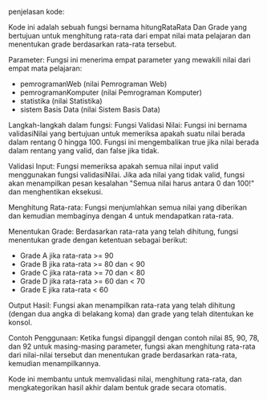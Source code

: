 penjelasan kode:

Kode ini adalah sebuah fungsi bernama hitungRataRata Dan Grade yang bertujuan untuk menghitung rata-rata dari empat nilai mata pelajaran dan menentukan grade berdasarkan rata-rata tersebut.

Parameter:
Fungsi ini menerima empat parameter yang mewakili nilai dari empat mata pelajaran:

- pemrogramanWeb (nilai Pemrograman Web)
- pemrogramanKomputer (nilai Pemrograman Komputer)
- statistika (nilai Statistika)
- sistem Basis Data (nilai Sistem Basis Data)

Langkah-langkah dalam fungsi:
Fungsi Validasi Nilai:
Fungsi ini bernama validasiNilai yang bertujuan untuk memeriksa apakah suatu nilai berada dalam rentang 0 hingga 100. Fungsi ini mengembalikan true jika nilai berada dalam rentang yang valid, dan false jika tidak.

Validasi Input:
Fungsi memeriksa apakah semua nilai input valid menggunakan fungsi validasiNilai. Jika ada nilai yang tidak valid, fungsi akan menampilkan pesan kesalahan "Semua nilai harus antara 0 dan 100!" dan menghentikan eksekusi.

Menghitung Rata-rata:
Fungsi menjumlahkan semua nilai yang diberikan dan kemudian membaginya dengan 4 untuk mendapatkan rata-rata.

Menentukan Grade:
Berdasarkan rata-rata yang telah dihitung, fungsi menentukan grade dengan ketentuan sebagai berikut:

- Grade A jika rata-rata >= 90
- Grade B jika rata-rata >= 80 dan < 90
- Grade C jika rata-rata >= 70 dan < 80
- Grade D jika rata-rata >= 60 dan < 70
- Grade E jika rata-rata < 60

Output Hasil:
Fungsi akan menampilkan rata-rata yang telah dihitung (dengan dua angka di belakang koma) dan grade yang telah ditentukan ke konsol.

Contoh Penggunaan:
Ketika fungsi dipanggil dengan contoh nilai 85, 90, 78, dan 92 untuk masing-masing parameter, fungsi akan menghitung rata-rata dari nilai-nilai tersebut dan menentukan grade berdasarkan rata-rata, kemudian menampilkannya.

Kode ini membantu untuk memvalidasi nilai, menghitung rata-rata, dan mengkategorikan hasil akhir dalam bentuk grade secara otomatis.